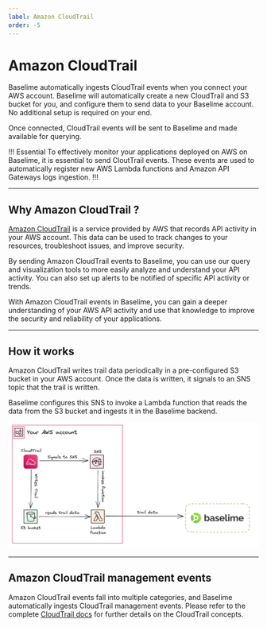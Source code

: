 ```yaml
---
label: Amazon CloudTrail
order: -5
---
```


# Amazon CloudTrail

Baselime automatically ingests CloudTrail events when you connect your AWS account. Baselime will automatically create a new CloudTrail and S3 bucket for you, and configure them to send data to your Baselime account. No additional setup is required on your end.

Once connected, CloudTrail events will be sent to Baselime and made available for querying.

!!! Essential
To effectively monitor your applications deployed on AWS on Baselime, it is essential to send CloutTrail events. These events are used to automatically register new AWS Lambda functions and Amazon API Gateways logs ingestion.
!!!

---

## Why Amazon CloudTrail ?

[Amazon CloudTrail](https://aws.amazon.com/cloudtrail/) is a service provided by AWS that records API activity in your AWS account. This data can be used to track changes to your resources, troubleshoot issues, and improve security.

By sending Amazon CloudTrail events to Baselime, you can use our query and visualization tools to more easily analyze and understand your API activity. You can also set up alerts to be notified of specific API activity or trends.

With Amazon CloudTrail events in Baselime, you can gain a deeper understanding of your AWS API activity and use that knowledge to improve the security and reliability of your applications.

---

## How it works

Amazon CloudTrail writes trail data periodically in a pre-configured S3 bucket in your AWS account. Once the data is written, it signals to an SNS topic that the trail is written.

Baselime configures this SNS to invoke a Lambda function that reads the data from the S3 bucket and ingests it in the Baselime backend.

![Sending CloudTrail data to Baselime](../assets/images/illustrations/sending-data/cloudtrail.png)

---

## Amazon CloudTrail management events

Amazon CloudTrail events fall into multiple categories, and Baselime automatically ingests CloudTrail management events. Please refer to the complete [CloudTrail docs](https://docs.aws.amazon.com/awscloudtrail/latest/userguide/cloudtrail-concepts.html) for further details on the CloudTrail concepts. 


